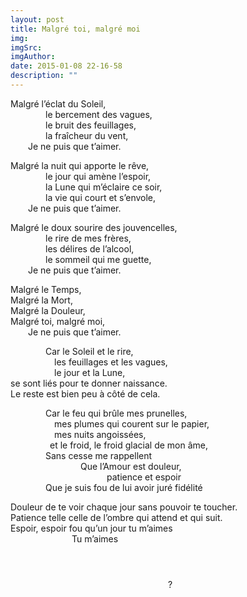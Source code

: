 ```yaml
---
layout: post
title: Malgré toi, malgré moi
img: 
imgSrc: 
imgAuthor: 
date: 2015-01-08 22-16-58
description: ""
---
```

Malgré l’éclat du Soleil,<br>
<span style="display:inline-block;width:4em"></span>le bercement des vagues,<br>
<span style="display:inline-block;width:4em"></span>le bruit des feuillages,<br>
<span style="display:inline-block;width:4em"></span>la fraîcheur du vent,<br>
<span style="display:inline-block;width:2em"></span>Je ne puis que t’aimer.

Malgré la nuit qui apporte le rêve,<br>
<span style="display:inline-block;width:4em"></span>le jour qui amène l’espoir,<br>
<span style="display:inline-block;width:4em"></span>la Lune qui m’éclaire ce soir,<br>
<span style="display:inline-block;width:4em"></span>la vie qui court et s’envole,<br>
<span style="display:inline-block;width:2em"></span>Je ne puis que t’aimer.

Malgré le doux sourire des jouvencelles,<br>
<span style="display:inline-block;width:4em"></span>le rire de mes frères,<br>
<span style="display:inline-block;width:4em"></span>les délires de l’alcool,<br>
<span style="display:inline-block;width:4em"></span>le sommeil qui me guette,<br>
<span style="display:inline-block;width:2em"></span>Je ne puis que t’aimer.

Malgré le Temps,<br>
Malgré la Mort,<br>
Malgré la Douleur,<br>
Malgré toi, malgré moi,<br>
<span style="display:inline-block;width:2em"></span>Je ne puis que t’aimer.

<span style="display:inline-block;width:4em"></span>Car le Soleil et le rire,<br>
<span style="display:inline-block;width:5em"></span>les feuillages et les vagues,<br>
<span style="display:inline-block;width:5em"></span>le jour et la Lune,<br>
se sont liés pour te donner naissance.<br>
Le reste est bien peu à côté de cela.

<span style="display:inline-block;width:4em"></span>Car le feu qui brûle mes prunelles,<br>
<span style="display:inline-block;width:5em"></span>mes plumes qui courent sur le papier,<br>
<span style="display:inline-block;width:5em"></span>mes nuits angoissées,<br>
<span style="display:inline-block;width:4.5em"></span>et le froid, le froid glacial de mon âme,<br>
<span style="display:inline-block;width:4em"></span>Sans cesse me rappellent<br>
<span style="display:inline-block;width:8em"></span>Que l’Amour est douleur,<br>
<span style="display:inline-block;width:11em"></span>patience et espoir<br>
<span style="display:inline-block;width:4em"></span>Que je suis fou de lui avoir juré fidélité

Douleur de te voir chaque jour sans pouvoir te toucher.<br>
Patience telle celle de l’ombre qui attend et qui suit.<br>
Espoir, espoir fou qu’un jour tu m’aimes<br>
<span style="display:inline-block;width:7em"></span>Tu m’aimes
<div style="height:2em;"></div>

<span style="display:inline-block;width:18em"></span>?
